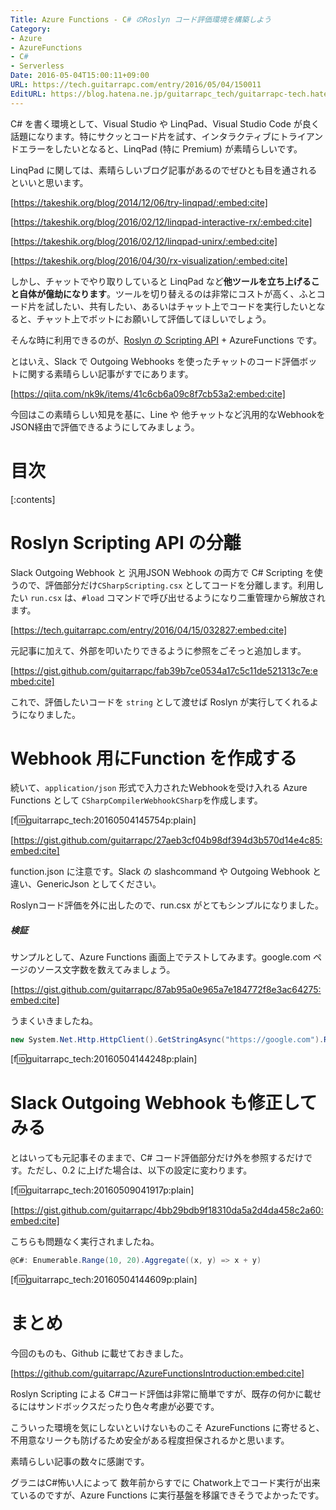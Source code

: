 ```yaml
---
Title: Azure Functions - C# のRoslyn コード評価環境を構築しよう
Category:
- Azure
- AzureFunctions
- C#
- Serverless
Date: 2016-05-04T15:00:11+09:00
URL: https://tech.guitarrapc.com/entry/2016/05/04/150011
EditURL: https://blog.hatena.ne.jp/guitarrapc_tech/guitarrapc-tech.hatenablog.com/atom/entry/6653812171394295772
---
```


C# を書く環境として、Visual Studio や LinqPad、Visual Studio Code が良く話題になります。特にサクッとコード片を試す、インタラクティブにトライアンドエラーをしたいとなると、LinqPad (特に Premium) が素晴らしいです。

LinqPad に関しては、素晴らしいブログ記事があるのでぜひとも目を通されるといいと思います。

[https://takeshik.org/blog/2014/12/06/try-linqpad/:embed:cite]

[https://takeshik.org/blog/2016/02/12/linqpad-interactive-rx/:embed:cite]

[https://takeshik.org/blog/2016/02/12/linqpad-unirx/:embed:cite]

[https://takeshik.org/blog/2016/04/30/rx-visualization/:embed:cite]

しかし、チャットでやり取りしていると LinqPad など**他ツールを立ち上げること自体が億劫になります**。ツールを切り替えるのは非常にコストが高く、ふとコード片を試したい、共有したい、あるいはチャット上でコードを実行したいとなると、チャット上でボットにお願いして評価してほしいでしょう。

そんな時に利用できるのが、[Roslyn の Scripting API](https://github.com/dotnet/roslyn/wiki/Scripting-API-Samples) + AzureFunctions です。

とはいえ、Slack で Outgoing Webhooks を使ったチャットのコード評価ボットに関する素晴らしい記事がすでにあります。

[https://qiita.com/nk9k/items/41c6cb6a09c8f7cb53a2:embed:cite]

今回はこの素晴らしい知見を基に、Line や 他チャットなど汎用的なWebhookをJSON経由で評価できるようにしてみましょう。

# 目次

[:contents]

# Roslyn Scripting API の分離

Slack Outgoing Webhook と 汎用JSON Webhook の両方で C# Scripting を使うので、評価部分だけ```CSharpScripting.csx``` としてコードを分離します。利用したい ```run.csx``` は、```#load``` コマンドで呼び出せるようになり二重管理から解放されます。

[https://tech.guitarrapc.com/entry/2016/04/15/032827:embed:cite]

元記事に加えて、外部を叩いたりできるように参照をごそっと追加します。

[https://gist.github.com/guitarrapc/fab39b7ce0534a17c5c11de521313c7e:embed:cite]

これで、評価したいコードを ```string``` として渡せば Roslyn が実行してくれるようになりました。

# Webhook 用にFunction を作成する

続いて、```application/json``` 形式で入力されたWebhookを受け入れる Azure Functions として ```CSharpCompilerWebhookCSharp```を作成します。

[f:id:guitarrapc_tech:20160504145754p:plain]

[https://gist.github.com/guitarrapc/27aeb3cf04b98df394d3b570d14e4c85:embed:cite]

function.json に注意です。Slack の slashcommand や Outgoing Webhook と違い、GenericJson としてください。

Roslynコード評価を外に出したので、run.csx がとてもシンプルになりました。

##### 検証

サンプルとして、Azure Functions 画面上でテストしてみます。google.com ページのソース文字数を数えてみましょう。

[https://gist.github.com/guitarrapc/87ab95a0e965a7e184772f8e3ac64275:embed:cite]

うまくいきましたね。

```csharp
new System.Net.Http.HttpClient().GetStringAsync("https://google.com").Result.Length
```

[f:id:guitarrapc_tech:20160504144248p:plain]


# Slack Outgoing Webhook も修正してみる

とはいっても元記事そのままで、C# コード評価部分だけ外を参照するだけです。ただし、0.2 に上げた場合は、以下の設定に変わります。

[f:id:guitarrapc_tech:20160509041917p:plain]

[https://gist.github.com/guitarrapc/4bb29bdb9f18310da5a2d4da458c2a60:embed:cite]

こちらも問題なく実行されましたね。

```csharp
@C#: Enumerable.Range(10, 20).Aggregate((x, y) => x + y)
```

[f:id:guitarrapc_tech:20160504144609p:plain]

# まとめ

今回のものも、Github に載せておきました。

[https://github.com/guitarrapc/AzureFunctionsIntroduction:embed:cite]


Roslyn Scripting による C#コード評価は非常に簡単ですが、既存の何かに載せるにはサンドボックスだったり色々考慮が必要です。

こういった環境を気にしないといけないものこそ AzureFunctions に寄せると、不用意なリークも防げるため安全がある程度担保されるかと思います。

素晴らしい記事の数々に感謝です。

グラニはC#怖い人によって 数年前からすでに Chatwork上でコード実行が出来ているのですが、Azure Functions に実行基盤を移譲できそうでよかったです。
